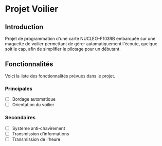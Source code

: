 # Projet Voilier
## Introduction
Projet de programmation d'une carte NUCLEO-F103RB embarquée sur une maquette de voilier permettant de gérer automatiquement l'écoute, quelque soit le cap, afin de simplifier le pilotage pour un débutant.

## Fonctionnalités
Voici la liste des fonctionnalités prévues dans le projet.
### Principales
- [ ] Bordage automatique
- [ ] Orientation du voilier
### Secondaires
- [ ] Système anti-chavirement
- [ ] Transmission d’informations
- [ ] Transmission de l'heure
